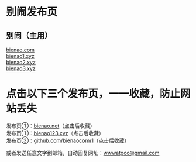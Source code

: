 # 别闹发布页

## 别闹（主用）

[bienao.com](http://bienao.com)<br />
[bienao1.xyz](http://bienao1.xyz)<br />
[bienao2.xyz](http://bienao2.xyz)<br />
[bienao3.xyz](http://bienao3.xyz)<br />

# 点击以下三个发布页，一一收藏，防止网站丢失
发布页①：[bienao.net](http://bienao.net)（点击后收藏）<br />
发布页①：[bienao123.xyz](http://bienao123.xyz)（点击后收藏）<br />
发布页③：[github.com/bienaocom/1](https://github.com/bienaocom/1)（点击后收藏）

或者发送任意文字到邮箱，自动回复网址：wwwatgcc@gmail.com
